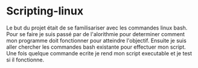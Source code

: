 # Scripting-linux

Le but du projet était de se familisariser avec les commandes linux bash.
Pour se faire je suis passé par de l'alorithmie pour determiner comment mon programme doit fonctionner pour atteindre l'objectif.
Ensuite je suis aller chercher les commandes bash existante pour effectuer mon script.
Une fois quelque commande ecrite je rend mon script executable et je test si il fonctionne.

